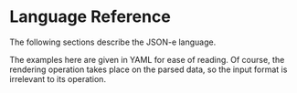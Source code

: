 # Language Reference

The following sections describe the JSON-e language.

The examples here are given in YAML for ease of reading.  Of course, the
rendering operation takes place on the parsed data, so the input format is
irrelevant to its operation.
